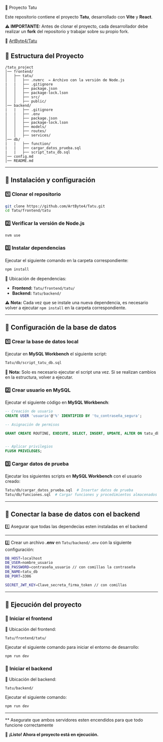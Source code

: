 

 📌 Proyecto Tatu

Este repositorio contiene el proyecto **Tatu**, desarrollado con **Vite** y **React**.

⚠ **IMPORTANTE:** Antes de clonar el proyecto, cada desarrollador debe realizar un **fork** del repositorio y trabajar sobre su propio fork.

📌 [ArtByte4/Tatu](https://github.com/ArtByte4/Tatu)


## 📂 Estructura del Proyecto
```
/tatu_project
│── frontend/
│   ├── tatu/
│   │   ├── .nvmrc  ← Archivo con la versión de Node.js
|   |   ├── .gitignore 
│   │   ├── package.json
│   │   ├── package-lock.lson
│   │   ├── src/
│   │   ├── public/
│── backend/
|   |   ├── .gitignore 
|   |   ├── .env
│   │   ├── package.json
│   │   ├── package-lock.lson
│   │   ├── models/
│   │   ├── routes/
│   │   ├── services/
│── db/
|   |   ├── function/
|   |   ├── cargar_datos_prueba.sql
|   |   ├── script_tatu_db.sql
│── config.md
│── README.md
```
---

## 📌 Instalación y configuración

### 1️⃣ Clonar el repositorio

```bash
git clone https://github.com/ArtByte4/Tatu.git
cd Tatu/frontend/tatu
```

### 2️⃣ Verificar la versión de Node.js

```bash
nvm use
```

### 3️⃣ Instalar dependencias

Ejecutar el siguiente comando en la carpeta correspondiente:

```bash
npm install
```

📌 Ubicación de dependencias:
- **Frontend:** `Tatu/frontend/tatu/`
- **Backend:** `Tatu/backend/`

⚠️ **Nota:** Cada vez que se instale una nueva dependencia, es necesario volver a ejecutar `npm install` en la carpeta correspondiente.

---

## 📌 Configuración de la base de datos

### 1️⃣ Crear la base de datos local

Ejecutar en **MySQL Workbench** el siguiente script:

```bash
Tatu/db/script_tatu_db.sql
```

📌 **Nota:** Solo es necesario ejecutar el script una vez. Si se realizan cambios en la estructura, volver a ejecutar.

### 2️⃣ Crear usuario en MySQL

Ejecutar el siguiente código en **MySQL Workbench**:

```sql
-- Creación de usuario
CREATE USER 'usuario'@'%' IDENTIFIED BY 'tu_contraseña_segura';

-- Asignación de permisos

GRANT CREATE ROUTINE, EXECUTE, SELECT, INSERT, UPDATE, ALTER ON tatu_db.* TO 'usuario'@'localhost';


-- Aplicar privilegios
FLUSH PRIVILEGES;
```

### 3️⃣ Cargar datos de prueba

Ejecutar los siguientes scripts en **MySQL Workbench** con el usuario creado:

```bash
Tatu/db/cargar_datos_prueba.sql  # Insertar datos de prueba
Tatu/db/funciones.sql  # Cargar funciones y procedimientos almacenados
```

---

## 📌 Conectar la base de datos con el backend

1️⃣ Asegurar que todas las dependecias esten instaladas en el backend

---

2️⃣ Crear un archivo **.env** en `Tatu/backend/.env` con la siguiente configuración:

```bash
DB_HOST=localhost
DB_USER=nombre_usuario
DB_PASSWORD=contraseña_usuario // con comillas la contraseña
DB_NAME=tatu_db
DB_PORT=3306

SECRET_JWT_KEY=Clave_secreta_firma_token // con comillas
```

---

## 📌 Ejecución del proyecto

### 🚀 Iniciar el frontend

📍 Ubicación del frontend:
```bash
Tatu/frontend/tatu/
```

Ejecutar el siguiente comando para iniciar el entorno de desarrollo:
```bash
npm run dev
```

### 🚀 Iniciar el backend

📍 Ubicación del backend:
```bash
Tatu/backend/
```

Ejecutar el siguiente comando:
```bash
npm run dev 
```

---

** Asegurate que ambos servidores esten encendidos para que todo funcione correctamente

🎯 **¡Listo! Ahora el proyecto está en ejecución.**

